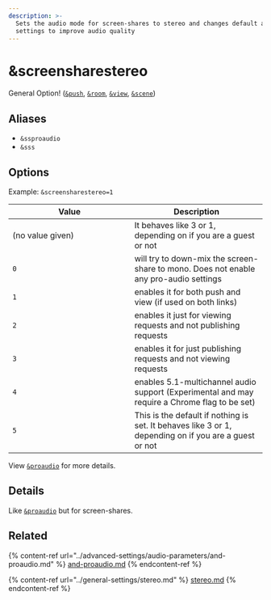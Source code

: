 ```yaml
---
description: >-
  Sets the audio mode for screen-shares to stereo and changes default audio
  settings to improve audio quality
---
```


# \&screensharestereo

General Option! ([`&push`](../source-settings/push.md), [`&room`](../general-settings/room.md), [`&view`](../advanced-settings/view-parameters/view.md), [`&scene`](../advanced-settings/view-parameters/scene.md))

## Aliases

* `&ssproaudio`
* `&sss`

## Options

Example: `&screensharestereo=1`

<table><thead><tr><th width="226">Value</th><th>Description</th></tr></thead><tbody><tr><td>(no value given)</td><td>It behaves like 3 or 1, depending on if you are a guest or not</td></tr><tr><td><code>0</code></td><td>will try to down-mix the screen-share to mono. Does not enable any pro-audio settings</td></tr><tr><td><code>1</code></td><td>enables it for both push and view (if used on both links)</td></tr><tr><td><code>2</code></td><td>enables it just for viewing requests and not publishing requests</td></tr><tr><td><code>3</code></td><td>enables it for just publishing requests and not viewing requests</td></tr><tr><td><code>4</code></td><td>enables 5.1-multichannel audio support (Experimental and may require a Chrome flag to be set)</td></tr><tr><td><code>5</code></td><td>This is the default if nothing is set. It behaves like 3 or 1, depending on if you are a guest or not</td></tr></tbody></table>

View [`&proaudio`](../advanced-settings/audio-parameters/and-proaudio.md) for more details.

## Details

Like [`&proaudio`](../advanced-settings/audio-parameters/and-proaudio.md) but for screen-shares.

## Related

{% content-ref url="../advanced-settings/audio-parameters/and-proaudio.md" %}
[and-proaudio.md](../advanced-settings/audio-parameters/and-proaudio.md)
{% endcontent-ref %}

{% content-ref url="../general-settings/stereo.md" %}
[stereo.md](../general-settings/stereo.md)
{% endcontent-ref %}
